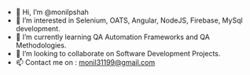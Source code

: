 - 👋 Hi, I’m @monilpshah
- 👀 I’m interested in Selenium, OATS, Angular, NodeJS, Firebase, MySql development.
- 🌱 I’m currently learning QA Automation Frameworks and QA Methodologies.
- 💞️ I’m looking to collaborate on Software Development Projects.
- 📫 Contact me on : monil31199@gmail.com

<!---
monilpshah/monilpshah is a ✨ special ✨ repository because its `README.md` (this file) appears on your GitHub profile.
You can click the Preview link to take a look at your changes.
--->
